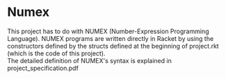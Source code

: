 # Numex
This project has to do with NUMEX (Number-Expression Programming Language). NUMEX programs are written directly in Racket by using the constructors defined by the structs defined at the beginning of project.rkt (which is the code of this project).
<br>
The detailed definition of NUMEX's syntax is explained in project_specification.pdf

